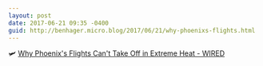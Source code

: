 ```yaml
---
layout: post
date: 2017-06-21 09:35 -0400
guid: http://benhager.micro.blog/2017/06/21/why-phoenixs-flights.html
---
```

🛩 [Why Phoenix's Flights Can't Take Off in Extreme Heat - WIRED](https://www.wired.com/story/phoenix-flights-canceled-heat/)
